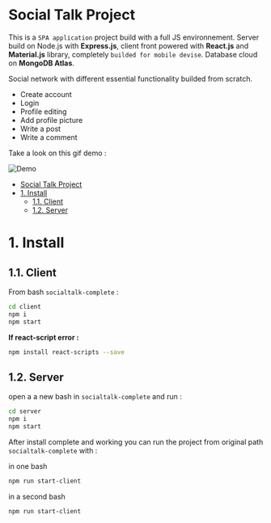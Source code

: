 # Social Talk Project

This is a `SPA application` project build with a full JS environnement. Server build on Node.js with **Express.js**, client front powered with **React.js** and **Material.js** library, completely `builded for mobile devise`. Database cloud on **MongoDB Atlas**.

Social network with different essential functionality builded from scratch.

- Create account
- Login
- Profile editing
- Add profile picture
- Write a post
- Write a comment

Take a look on this gif demo :

![Demo](demo-socialtalk.gif)

- [Social Talk Project](#social-talk-project)
- [1. Install](#1-install)
  - [1.1. Client](#11-client)
  - [1.2. Server](#12-server)

# 1. Install

## 1.1. Client

From bash `socialtalk-complete` :

```bash
cd client
npm i
npm start
```

**If react-script error :**

```bash
npm install react-scripts --save
```

## 1.2. Server

open a a new bash in `socialtalk-complete` and run :

```bash
cd server
npm i
npm start
```

After install complete and working you can run the project from original path `socialtalk-complete` with :

in one bash

```bash
npm run start-client
```

in a second bash

```bash
npm run start-client
```
